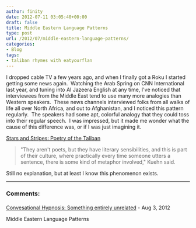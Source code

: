 ```yaml
---
author: finity
date: 2012-07-11 03:05:40+00:00
draft: false
title: Middle Eastern Language Patterns
type: post
url: /2012/07/middle-eastern-language-patterns/
categories:
- Blog
tags:
- taliban rhymes with eatyourflan
---
```


I dropped cable TV a few years ago, and when I finally got a Roku I started getting some news again.  Watching the Arab Spring on CNN International last year, and tuning into Al Jazeera English at any time, I've noticed that interviewees from the Middle East tend to use many more analogies than Western speakers.  These news channels interviewed folks from all walks of life all over North Africa, and out to Afghanistan, and I noticed this pattern regularly.  The speakers had some apt, colorful analogy that they could toss into their regular speech.  I was impressed, but it made me wonder what the cause of this difference was, or if I was just imagining it.

[Stars and Stripes: Poetry of the Taliban](http://www.stripes.com/news/middle-east/poetry-of-the-taliban-elicits-anger-astonishment-1.182557)


> "They aren't poets, but they have literary sensibilities, and this is part of their culture, where practically every time someone utters a sentence, there is some kind of metaphor involved," Kuehn said.




Still no explanation, but at least I know this phenomenon exists.

---
### Comments:
####
[Convesational Hypnosis: Something entirely unrelated](http://newnlptechnology.com/nlp-sales/conversational-hypnosis-the-phenomenal-persuasiveness-of-this-pattern-means-that-you-should-use-it-immediately/ "") - Aug 3, 2012

Middle Eastern Language Patterns

